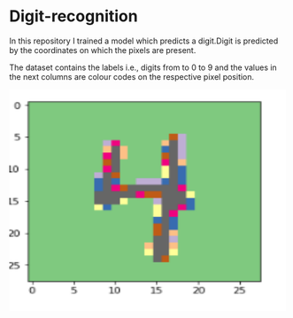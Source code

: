 # Digit-recognition

In this repository I trained a model which predicts a digit.Digit is predicted by the coordinates on which the pixels are present.

The dataset contains the labels i.e., digits from to 0 to 9 and the values in the next columns are colour codes on the respective pixel position.


<img src="https://github.com/himank3029/Digit-recognition/blob/main/digit.PNG" width="500" height="400" alt="">
